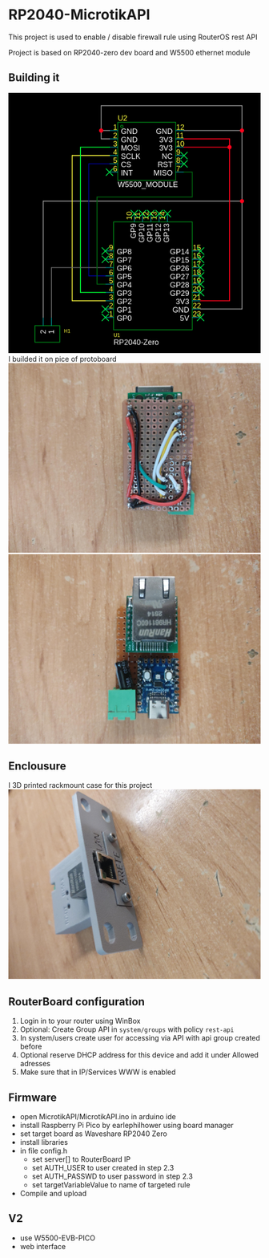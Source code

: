 
# RP2040-MicrotikAPI
This project is used to enable / disable firewall rule using RouterOS rest API

Project is based on RP2040-zero dev board and W5500 ethernet module

## Building it
![Schematic](./img/Schematic.png)
I builded it on pice of protoboard
![protoboard top](./img/bot.jpg)
![protoboard bottom](./img/top.jpg)

## Enclousure
I 3D printed rackmount case for this project
![Enclousure](./img/case.jpg)

## RouterBoard configuration
1. Login in to your router using WinBox
2. Optional: Create Group API in `system/groups` with policy `rest-api`
3. In system/users create user for accessing via API with api group created before
4. Optional reserve DHCP address for this device and add it under Allowed adresses
5. Make sure that in IP/Services WWW is enabled
	

## Firmware

- open MicrotikAPI/MicrotikAPI.ino in arduino ide
- install Raspberry Pi Pico by earlephilhower using board manager
- set target board as Waveshare RP2040 Zero
- install libraries
- in file config.h
	- set server[] to RouterBoard IP
	- set AUTH_USER to user created in step 2.3
	- set AUTH_PASSWD to user password in step 2.3
	- set targetVariableValue to name of targeted rule
- Compile and upload


## V2
- use W5500-EVB-PICO
- web interface

